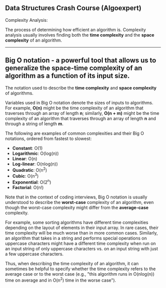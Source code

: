 ## Data Structures Crash Course (Algoexpert)

Complexity Analysis: <p>The process of determining how efficient an algorithm is. Complexity analysis usually involves finding both the
    <b>time complexity</b> and the <b>space complexity</b> of an algorithm.
</p>  

----

<h2>Big O notation - a powerful tool that allows us to generalize the space-time complexity of an algorithm as a function of its input size.
</h2>

<div class><p>
  The notation used to describe the <b>time complexity</b> and
  <b>space complexity</b> of algorithms.
</p>
<p>
  Variables used in Big O notation denote the sizes of inputs to algorithms. For
  example, <b>O(n)</b> might be the time complexity of an algorithm that
  traverses through an array of length <b>n</b>; similarly,
  <b>O(n + m)</b> might be the time complexity of an algorithm that traverses
  through an array of length <b>n</b> and through a string of length <b>m</b>.
</p>
<p>
  The following are examples of common complexities and their Big O notations,
  ordered from fastest to slowest:
</p>
<ul>
  <li><b>Constant</b>: O(1)</li>
  <li><b>Logarithmic</b>: O(log(n))</li>
  <li><b>Linear</b>: O(n)</li>
  <li><b>Log-linear</b>: O(nlog(n))</li>
  <li><b>Quadratic</b>: O(n<sup>2</sup>)</li>
  <li><b>Cubic</b>: O(n<sup>3</sup>)</li>
  <li><b>Exponential</b>: O(2<sup>n</sup>)</li>
  <li><b>Factorial</b>: O(n!)</li>
</ul>
<p>
  Note that in the context of coding interviews, Big O notation is usually
  understood to describe the
  <b>worst-case</b> complexity of an algorithm, even though the worst-case
  complexity might differ from the <b>average-case</b> complexity.
</p>
<p>
  For example, some sorting algorithms have different time complexities
  depending on the layout of elements in their input array. In rare cases, their
  time complexity will be much worse than in more common cases. Similarly, an
  algorithm that takes in a string and performs special operations on uppercase
  characters might have a different time complexity when run on an input string
  of only uppercase characters vs. on an input string with just a few uppercase
  characters.
</p>
<p>
  Thus, when describing the time complexity of an algorithm, it can sometimes be
  helpful to specify whether the time complexity refers to the average case or
  to the worst case (e.g., "this algorithm runs in O(nlog(n)) time on average
  and in O(n<sup>2</sup>) time in the worse case").
</p></div>